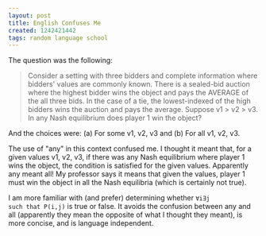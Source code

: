 ```yaml
---
layout: post
title: English Confuses Me
created: 1242421442
tags: random language school
---
```

The question was the following:

> Consider a setting with three bidders and complete information where bidders' values are commonly known. There is a sealed-bid auction where the highest bidder wins the object and pays the AVERAGE of the all three bids. In the case of a tie, the lowest-indexed of the high bidders wins the auction and pays the average. Suppose v1 &gt; v2 &gt; v3. In any Nash equilibrium does player 1 win the object?

And the choices were: (a) For some v1, v2, v3 and (b) For all v1, v2, v3.

The use of "any" in this context confused me. I thought it meant that, for a given values v1, v2, v3, if there was any Nash equilibrium where player 1 wins the object, the condition is satisfied for the given values. Apparently any meant all! My professor says it means that given the values, player 1 must win the object in all the Nash equilibria (which is certainly not true).

I am more familiar with (and prefer) determining whether <code>∀i∃j such that P(i,j)</code> is true or false. It avoids the confusion between any and all (apparently they mean the opposite of what I thought they meant), is more concise, and is language independent.
